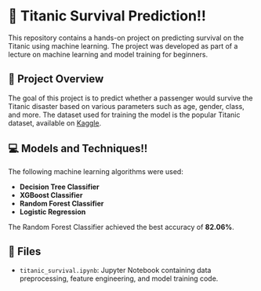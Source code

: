 # 🚢 Titanic Survival Prediction!!

This repository contains a hands-on project on predicting survival on the Titanic using machine learning. The project was developed as part of a lecture on machine learning and model training for beginners.

## 📄 Project Overview

The goal of this project is to predict whether a passenger would survive the Titanic disaster based on various parameters such as age, gender, class, and more. The dataset used for training the model is the popular Titanic dataset, available on [Kaggle](https://www.kaggle.com/c/titanic).

## 💻 Models and Techniques!!

The following machine learning algorithms were used:
- **Decision Tree Classifier**
- **XGBoost Classifier**
- **Random Forest Classifier**
- **Logistic Regression**

The Random Forest Classifier achieved the best accuracy of **82.06%**.

## 📂 Files

- `titanic_survival.ipynb`: Jupyter Notebook containing data preprocessing, feature engineering, and model training code.
